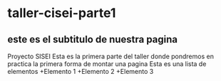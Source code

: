 # taller-cisei-parte1
## este es el subtitulo de nuestra pagina
Proyecto SISEI
Esta es la primera parte del taller donde pondremos en practica la primera forma de montar una pagina
Esta es una lista de elementos
+Elemento 1 
+Elemento 2
+Elemento 3 
